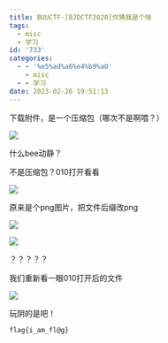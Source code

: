 ```yaml
---
title: BUUCTF-[BJDCTF2020]你猜我是个啥
tags:
  - misc
  - 学习
id: '733'
categories:
  - - '%e5%ad%a6%e4%b9%a0'
    - misc
  - - 学习
date: 2023-02-26 19:51:13
---
```


下载附件，是一个压缩包（哪次不是啊喂？）

![](https://pic.niaoluo.top/%E7%BD%91%E7%AB%99%E8%B0%83%E7%94%A8/misc%E9%9C%80%E8%A6%81/%E7%AC%AC%E4%BA%8C%E9%A1%B5/%5BBJDCTF2020%5D%E4%BD%A0%E7%8C%9C%E6%88%91%E6%98%AF%E4%B8%AA%E5%95%A5/%E5%B1%8F%E5%B9%95%E6%88%AA%E5%9B%BE%202023-02-26%20194243.jpg)

什么bee动静？

不是压缩包？010打开看看

![](https://pic.niaoluo.top/%E7%BD%91%E7%AB%99%E8%B0%83%E7%94%A8/misc%E9%9C%80%E8%A6%81/%E7%AC%AC%E4%BA%8C%E9%A1%B5/%5BBJDCTF2020%5D%E4%BD%A0%E7%8C%9C%E6%88%91%E6%98%AF%E4%B8%AA%E5%95%A5/%E5%B1%8F%E5%B9%95%E6%88%AA%E5%9B%BE%202023-02-26%20194414.jpg)

原来是个png图片，把文件后缀改png

![](https://pic.niaoluo.top/%E7%BD%91%E7%AB%99%E8%B0%83%E7%94%A8/misc%E9%9C%80%E8%A6%81/%E7%AC%AC%E4%BA%8C%E9%A1%B5/%5BBJDCTF2020%5D%E4%BD%A0%E7%8C%9C%E6%88%91%E6%98%AF%E4%B8%AA%E5%95%A5/attachment.png)

![](https://pic.niaoluo.top/%E7%BD%91%E7%AB%99%E8%B0%83%E7%94%A8/misc%E9%9C%80%E8%A6%81/%E7%AC%AC%E4%BA%8C%E9%A1%B5/%5BBJDCTF2020%5D%E4%BD%A0%E7%8C%9C%E6%88%91%E6%98%AF%E4%B8%AA%E5%95%A5/%E5%B1%8F%E5%B9%95%E6%88%AA%E5%9B%BE%202023-02-26%20194805.jpg)

？？？？？

我们重新看一眼010打开后的文件

![](https://pic.niaoluo.top/%E7%BD%91%E7%AB%99%E8%B0%83%E7%94%A8/misc%E9%9C%80%E8%A6%81/%E7%AC%AC%E4%BA%8C%E9%A1%B5/%5BBJDCTF2020%5D%E4%BD%A0%E7%8C%9C%E6%88%91%E6%98%AF%E4%B8%AA%E5%95%A5/%E5%B1%8F%E5%B9%95%E6%88%AA%E5%9B%BE%202023-02-26%20194935.jpg)

玩阴的是吧！

```
flag{i_am_fl@g}
```